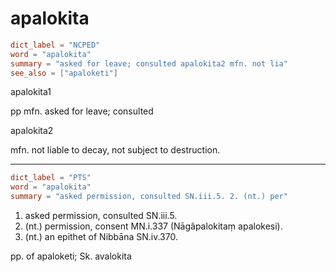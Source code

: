 # apalokita

``` toml
dict_label = "NCPED"
word = "apalokita"
summary = "asked for leave; consulted apalokita2 mfn. not lia"
see_also = ["apaloketi"]
```

apalokita1

pp mfn. asked for leave; consulted

apalokita2

mfn. not liable to decay, not subject to destruction.

--------------------

``` toml
dict_label = "PTS"
word = "apalokita"
summary = "asked permission, consulted SN.iii.5. 2. (nt.) per"
```

1. asked permission, consulted SN.iii.5.
2. (nt.) permission, consent MN.i.337 (Nāgâpalokitaṃ apalokesi).
3. (nt.) an epithet of Nibbāna SN.iv.370.

pp. of apaloketi; Sk. avalokita

